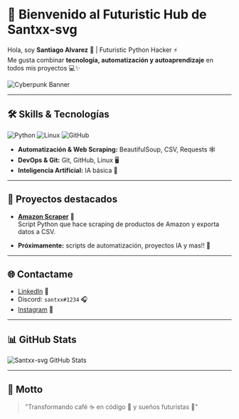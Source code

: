# 👾 Bienvenido al Futuristic Hub de Santxx-svg

Hola, soy **Santiago Alvarez** 🌌 | Futuristic Python Hacker ⚡  
Me gusta combinar **tecnología, automatización y autoaprendizaje** en todos mis proyectos 💻✨

![Cyberpunk Banner](https://media.giphy.com/media/3o7aCV1QmvDLqUq3OE/giphy.gif)

---

## 🛠 Skills & Tecnologías

![Python](https://img.shields.io/badge/Python-3.11-yellow?style=for-the-badge&logo=python&logoColor=blue) 
![Linux](https://img.shields.io/badge/Linux-Futuristic-green?style=for-the-badge&logo=linux&logoColor=white)
![GitHub](https://img.shields.io/badge/GitHub-SSH-black?style=for-the-badge&logo=github&logoColor=white)

- **Automatización & Web Scraping:** BeautifulSoup, CSV, Requests 🕸  
- **DevOps & Git:** Git, GitHub, Linux 🖥  
- **Inteligencia Artificial:** IA básica 🤖  

---

## 📂 Proyectos destacados

- **[Amazon Scraper](https://github.com/santxx-svg/amazon_scraper)** 🛒  
  Script Python que hace scraping de productos de Amazon y exporta datos a CSV.  

- **Próximamente:** scripts de automatización, proyectos IA y mas!! 🚀  

---

## 🌐 Contactame

- [LinkedIn](https://www.linkedin.com/in/santxx-svg) 🔗   
- Discord: `santxx#1234` 🎧  
- [Instagram](https://instagram.com/santxx.svg) 📸  

---

## 📊 GitHub Stats

![Santxx-svg GitHub Stats](https://github-readme-stats.vercel.app/api?username=santxx-svg&show_icons=true&theme=dark)

---

## 🌌 Motto

> "Transformando café ☕ en código 🐍 y sueños futuristas 🌃"
